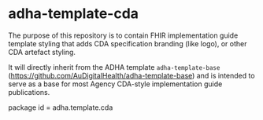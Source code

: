 # adha-template-cda
The purpose of this repository is to contain FHIR implementation guide template styling that adds CDA specification branding (like logo), or other CDA artefact styling. 

It will directly inherit from the ADHA template `adha-template-base` (https://github.com/AuDigitalHealth/adha-template-base) and is intended to serve as a base for most Agency CDA-style implementation guide publications.

package id = adha.template.cda
